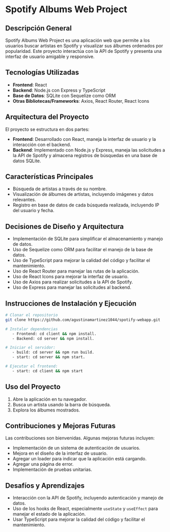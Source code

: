 # Spotify Albums Web Project

## Descripción General
Spotify Albums Web Project es una aplicación web que permite a los usuarios buscar artistas en Spotify y visualizar sus álbumes ordenados por popularidad. Este proyecto interactúa con la API de Spotify y presenta una interfaz de usuario amigable y responsive.

## Tecnologías Utilizadas
- **Frontend**: React
- **Backend**: Node.js con Express y TypeScript
- **Base de Datos**: SQLite con Sequelize como ORM
- **Otras Bibliotecas/Frameworks**: Axios, React Router, React Icons

## Arquitectura del Proyecto
El proyecto se estructura en dos partes:
- **Frontend**: Desarrollado con React, maneja la interfaz de usuario y la interacción con el backend.
- **Backend**: Implementado con Node.js y Express, maneja las solicitudes a la API de Spotify y almacena registros de búsquedas en una base de datos SQLite.

## Características Principales
- Búsqueda de artistas a través de su nombre.
- Visualización de álbumes de artistas, incluyendo imágenes y datos relevantes.
- Registro en base de datos de cada búsqueda realizada, incluyendo IP del usuario y fecha.

## Decisiones de Diseño y Arquitectura
- Implementación de SQLite para simplificar el almacenamiento y manejo de datos.
- Uso de Sequelize como ORM para facilitar el manejo de la base de datos.
- Uso de TypeScript para mejorar la calidad del código y facilitar el mantenimiento.
- Uso de React Router para manejar las rutas de la aplicación.
- Uso de React Icons para mejorar la interfaz de usuario.
- Uso de Axios para realizar solicitudes a la API de Spotify.
- Uso de Express para manejar las solicitudes al backend.

## Instrucciones de Instalación y Ejecución

```bash
# Clonar el repositorio
git clone https://github.com/agustinamartinez1044/spotify-webapp.git

# Instalar dependencias
   - Frontend: cd client && npm install.
   - Backend: cd server && npm install.

# Iniciar el servidor: 
   - build: cd server && npm run build.
   - start: cd server && npm start. 

# Ejecutar el frontend:
   - start: cd client && npm start
```

## Uso del Proyecto
1. Abre la aplicación en tu navegador.
2. Busca un artista usando la barra de búsqueda.
3. Explora los álbumes mostrados.

## Contribuciones y Mejoras Futuras
Las contribuciones son bienvenidas. Algunas mejoras futuras incluyen:
- Implementación de un sistema de autenticación de usuarios.
- Mejora en el diseño de la interfaz de usuario.
- Agregar un loader para indicar que la aplicación está cargando.
- Agregar una página de error.
- Implementación de pruebas unitarias.


## Desafíos y Aprendizajes
- Interacción con la API de Spotify, incluyendo autenticación y manejo de datos.
- Uso de los hooks de React, especialmente `useState` y `useEffect` para manejar el estado de la aplicación.
- Usar TypeScript para mejorar la calidad del código y facilitar el mantenimiento.
